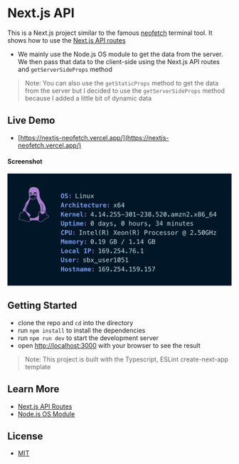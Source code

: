 # Next.js API

This is a Next.js project similar to the famous [neofetch](https://github.com/dylanaraps/neofetch) terminal tool. It shows how to use the [Next.js API routes](https://nextjs.org/docs/api-routes/introduction)

- We mainly use the Node.js OS module to get the data from the server. We then pass that data to the client-side using the Next.js API routes and `getServerSideProps` method

> Note: You can also use the `getStaticProps` method to get the data from the server but I decided to use the `getServerSideProps` method because I added a little bit of dynamic data

## Live Demo

- [https://nextjs-neofetch.vercel.app/](https://nextjs-neofetch.vercel.app/)

#### Screenshot

<img src="screenshot.png" alt="screenshot" width="600">

## Getting Started

- clone the repo and `cd` into the directory
- run `npm install` to install the dependencies
- run `npm run dev` to start the development server
- open [http://localhost:3000](http://localhost:3000) with your browser to see the result

> Note: This project is built with the Typescript, ESLint create-next-app template

## Learn More

- [Next.js API Routes](https://nextjs.org/docs/api-routes/dynamic-api-routes)
- [Node.js OS Module](https://nodejs.org/api/os.html)

## License

- [MIT](LICENSE.md)

